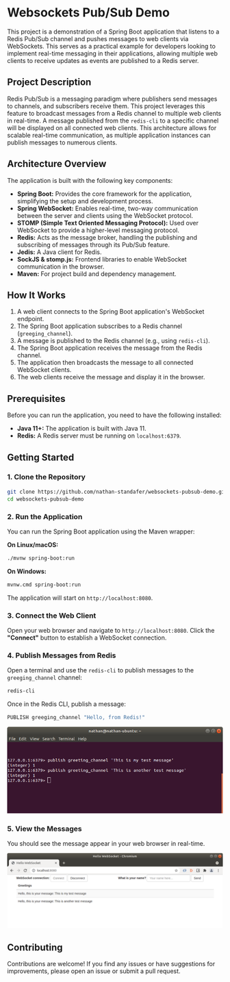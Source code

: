 # Websockets Pub/Sub Demo

This project is a demonstration of a Spring Boot application that listens to a Redis Pub/Sub channel and pushes messages to web clients via WebSockets. This serves as a practical example for developers looking to implement real-time messaging in their applications, allowing multiple web clients to receive updates as events are published to a Redis server.

## Project Description

Redis Pub/Sub is a messaging paradigm where publishers send messages to channels, and subscribers receive them. This project leverages this feature to broadcast messages from a Redis channel to multiple web clients in real-time. A message published from the `redis-cli` to a specific channel will be displayed on all connected web clients. This architecture allows for scalable real-time communication, as multiple application instances can publish messages to numerous clients.

## Architecture Overview

The application is built with the following key components:

- **Spring Boot:** Provides the core framework for the application, simplifying the setup and development process.
- **Spring WebSocket:** Enables real-time, two-way communication between the server and clients using the WebSocket protocol.
- **STOMP (Simple Text Oriented Messaging Protocol):** Used over WebSocket to provide a higher-level messaging protocol.
- **Redis:** Acts as the message broker, handling the publishing and subscribing of messages through its Pub/Sub feature.
- **Jedis:** A Java client for Redis.
- **SockJS & stomp.js:** Frontend libraries to enable WebSocket communication in the browser.
- **Maven:** For project build and dependency management.

## How It Works

1.  A web client connects to the Spring Boot application's WebSocket endpoint.
2.  The Spring Boot application subscribes to a Redis channel (`greeging_channel`).
3.  A message is published to the Redis channel (e.g., using `redis-cli`).
4.  The Spring Boot application receives the message from the Redis channel.
5.  The application then broadcasts the message to all connected WebSocket clients.
6.  The web clients receive the message and display it in the browser.

## Prerequisites

Before you can run the application, you need to have the following installed:

-   **Java 11+:** The application is built with Java 11.
-   **Redis:** A Redis server must be running on `localhost:6379`.

## Getting Started

### 1. Clone the Repository

```bash
git clone https://github.com/nathan-standafer/websockets-pubsub-demo.git
cd websockets-pubsub-demo
```

### 2. Run the Application

You can run the Spring Boot application using the Maven wrapper:

**On Linux/macOS:**

```bash
./mvnw spring-boot:run
```

**On Windows:**

```bash
mvnw.cmd spring-boot:run
```

The application will start on `http://localhost:8080`.

### 3. Connect the Web Client

Open your web browser and navigate to `http://localhost:8080`. Click the **"Connect"** button to establish a WebSocket connection.

### 4. Publish Messages from Redis

Open a terminal and use the `redis-cli` to publish messages to the `greeging_channel` channel:

```bash
redis-cli
```

Once in the Redis CLI, publish a message:

```bash
PUBLISH greeging_channel "Hello, from Redis!"
```

![Redis CLI](images/redis-cli.png)

### 5. View the Messages

You should see the message appear in your web browser in real-time.

![Web Client](images/web-client.png)

## Contributing

Contributions are welcome! If you find any issues or have suggestions for improvements, please open an issue or submit a pull request.